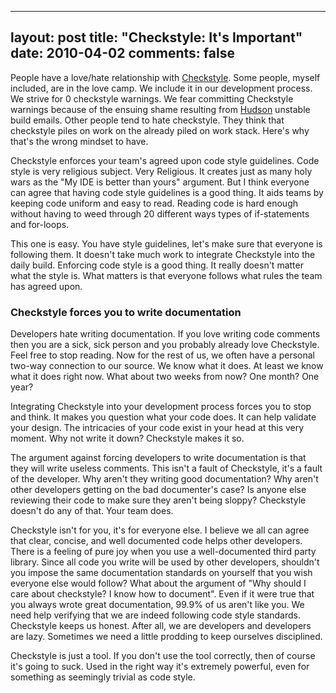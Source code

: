 
---
layout: post
title: "Checkstyle: It's Important"
date: 2010-04-02
comments: false
---


People have a love/hate relationship with [Checkstyle][1]. Some people, myself included, are in the 
love camp. We include it in our development process. We strive for 0 checkstyle warnings. We fear 
committing Checkstyle warnings because of the ensuing shame resulting from [Hudson][2] unstable build 
emails. Other people tend to hate checkstyle. They think that checkstyle piles on work on the already 
piled on work stack. Here's why that's the wrong mindset to have.

Checkstyle enforces your team's agreed upon code style guidelines. Code style is very religious subject. Very Religious. It creates just as many holy wars as the "My IDE is better than yours" argument. But I think everyone can agree that having code style guidelines is a good thing. It aids teams by keeping code uniform and easy to read. Reading code is hard enough without having to weed through 20 different ways types of if-statements and for-loops.

This one is easy. You have style guidelines, let's make sure that everyone is following them. It doesn't 
take much work to integrate Checkstyle into the daily build. Enforcing code style is a good thing. It 
really doesn't matter what the style is. What matters is that everyone follows what rules the team has 
agreed upon.

### Checkstyle forces you to write documentation

Developers hate writing documentation. If you love writing code comments then you are a sick, sick 
person and you probably already love Checkstyle. Feel free to stop reading. Now for the rest of us, we 
often have a personal two-way connection to our source. We know what it does. At least we know what it 
does right now. What about two weeks from now? One month? One year?

Integrating Checkstyle into your development process forces you to stop and think. It makes you question 
what your code does. It can help validate your design. The intricacies of your code exist in your head 
at this very moment. Why not write it down? Checkstyle makes it so.

The argument against forcing developers to write documentation is that they will write useless comments. This isn't a fault of Checkstyle, it's a fault of the developer. Why aren't they writing good 
documentation? Why aren't other developers getting on the bad documenter's case? Is anyone else 
reviewing their code to make sure they aren't being sloppy? Checkstyle doesn't do any of that. Your 
team does.

Checkstyle isn't for you, it's for everyone else. I believe we all can agree that clear, concise, 
and well documented code helps other developers. There is a feeling of pure joy when you use a well-documented third party library. Since all code you write will be used by other developers, shouldn't you 
impose the same documentation standards on yourself that you wish everyone else would follow? What about 
the argument of "Why should I care about checkstyle? I know how to document". Even if it were true that 
you always wrote great documentation, 99.9% of us aren't like you. We need help verifying that we are 
indeed following code style standards. Checkstyle keeps us honest. After all, we are developers and 
developers are lazy. Sometimes we need a little prodding to keep ourselves disciplined.

Checkstyle is just a tool. If you don't use the tool correctly, then of course it's going to suck. Used in the right way it's extremely powerful, even for something as seemingly trivial as code style.




  [1]: http://checkstyle.sourceforge.net/
  [2]: https://hudson.dev.java.net/
  